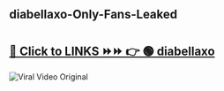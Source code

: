 
 ## diabellaxo-Only-Fans-Leaked

# <h2><a href="https://clipsfans.com/diabellaxo&ref=git">🔗 Click to LINKS ⏩⏩ 👉 🟢 diabellaxo </a></h2>

<a href="https://clipsfans.com/diabellaxo&ref=git" rel="nofollow" data-target="animated-image.originalLink"><img src="https://i.ibb.co.com/xMMVF88/686577567.gif" alt="Viral Video Original" style="max-width: 100%; display: inline-block;" data-target="animated-image.originalImage"></a>

